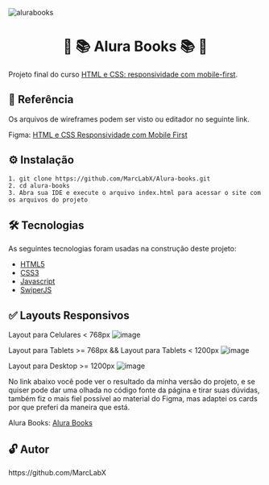 ![alurabooks](https://user-images.githubusercontent.com/55258483/178596490-768a0e86-13ed-4dd2-9979-c3973c863ac4.png)

<h1 align="center" id="sobre">🔵 📚 Alura Books 📚 🔵</h1>

<p>
  Projeto final do curso <a href="https://cursos.alura.com.br/course/html-css-responsividade-mobile-first">HTML e CSS: responsividade com mobile-first</a>.
</p>


<h2 id="referencia"> 🔖 Referência </h2>
<p>
  Os arquivos de wireframes podem ser visto ou editador no seguinte link.
<p>
<p>
  Figma: <a href="https://www.figma.com/file/JTXUlFgtMNBCn2JEkXzMFW/AluraBooks-Ref">HTML e CSS Responsividade com Mobile First</a>
</p>


<h2 id="instalacao"> ⚙ Instalação </h2>

```
1. git clone https://github.com/MarcLabX/Alura-books.git
2. cd alura-books
3. Abra sua IDE e execute o arquivo index.html para acessar o site com os arquivos do projeto
```

<h2 id="tecnologias"> 🛠 Tecnologias </h2>

As seguintes tecnologias foram usadas na construção deste projeto:

<ul>
  <li><a href="https://www.w3schools.com/html/default.asp" target="_blank">HTML5</a></li>
  <li><a href="https://www.w3schools.com/css/default.asp" target="_blank">CSS3</a></li>
  <li><a href="https://www.w3schools.com/js/default.asp" target="_blank">Javascript</a></li>
  <li><a href="https://swiperjs.com/" target="_blank">SwiperJS</a></li>
</ul>
<h2 id="demonstracao"> ✅ Layouts Responsivos </h2>

Layout para Celulares < 768px
![image](https://github.com/MarcLabX/Alura-Books/assets/174205293/7e9d0f88-3529-4971-95bb-86afc86c1f2b)

Layout para Tablets >= 768px && Layout para Tablets < 1200px 
![image](https://github.com/MarcLabX/Alura-Books/assets/174205293/759a609c-61af-434a-a444-a05aa381e4c7)

Layout para Desktop >= 1200px
![image](https://github.com/MarcLabX/Alura-Books/assets/174205293/e15c73bf-373c-49a0-b2d4-cd755343f918)


<p>No link abaixo você pode ver o resultado da minha versão do projeto, e se quiser pode dar uma olhada no código fonte da página e tirar suas dúvidas, também fiz o mais fiel possível ao material do Figma, mas adaptei os cards por que preferi da maneira que está.</p>
<p>Alura Books: <a href="https://MarcLabX.github.io/alura-books/">Alura Books</a></p>


<h2 id="autor"> 🔓 Autor </h2>
https://github.com/MarcLabX
